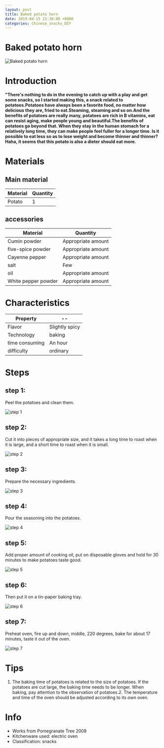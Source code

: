 ```yaml
---
layout: post
title: Baked potato horn
date: 2019-04-15 22:30:00 +0800
categories: Chinese_snacks_DIY
---
```


# Baked potato horn

![Baked potato horn]({{site.baseurl}}/img/444443/444443.jpg)

# Introduction

**"There's nothing to do in the evening to catch up with a play and get some snacks, so I started making this, a snack related to potatoes.Potatoes have always been a favorite food, no matter how delicious they are, fried to eat.Steaming, steaming and so on.And the benefits of potatoes are really many, potatoes are rich in B vitamins, eat can resist aging, make people young and beautiful.The benefits of potatoes go beyond that. When they stay in the human stomach for a relatively long time, they can make people feel fuller for a longer time. Is it possible to eat less so as to lose weight and become thinner and thinner?Haha, it seems that this potato is also a dieter should eat more.**

# Materials


## Main material

Material|Quantity
--|--
Potato|1

## accessories

Material|Quantity
--|--
Cumin powder|Appropriate amount
five-spice powder|Appropriate amount
Cayenne pepper|Appropriate amount
salt|Few
oil|Appropriate amount
White pepper powder|Appropriate amount

# Characteristics

Property|--
--|--
Flavor|Slightly spicy
Technology|baking
time consuming|An hour
difficulty|ordinary

# Steps

## step 1:

Peel the potatoes and clean them.

![step 1]({{site.baseurl}}/img/444443/1.jpg)

## step 2:

Cut it into pieces of appropriate size, and it takes a long time to roast when it is large, and a short time to roast when it is small.

![step 2]({{site.baseurl}}/img/444443/2.jpg)

## step 3:

Prepare the necessary ingredients.

![step 3]({{site.baseurl}}/img/444443/3.jpg)

## step 4:

Pour the seasoning into the potatoes.

![step 4]({{site.baseurl}}/img/444443/4.jpg)

## step 5:

Add proper amount of cooking oil, put on disposable gloves and hold for 30 minutes to make potatoes taste good.

![step 5]({{site.baseurl}}/img/444443/5.jpg)

## step 6:

Then put it on a tin-paper baking tray.

![step 6]({{site.baseurl}}/img/444443/6.jpg)

## step 7:

Preheat oven, fire up and down, middle, 220 degrees, bake for about 17 minutes, taste it out of the oven.

![step 7]({{site.baseurl}}/img/444443/7.jpg)

# Tips

1. The baking time of potatoes is related to the size of potatoes. If the potatoes are cut large, the baking time needs to be longer. When baking, pay attention to the observation of potatoes.2. The temperature and time of the oven should be adjusted according to its own oven.

# Info

- Works from Pomegranate Tree 2008
- Kitchenware used: electric oven
- Classification: snacks